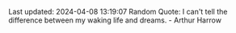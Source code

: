 Last updated: 2024-04-08 13:19:07
Random Quote: I can't tell the difference between my waking life and dreams. - Arthur Harrow